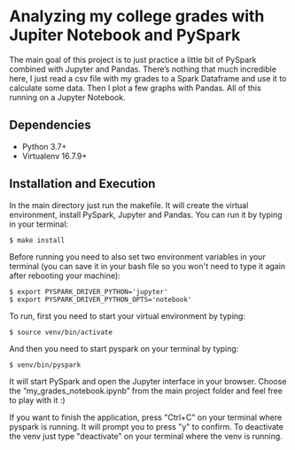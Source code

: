# Analyzing my college grades with Jupiter Notebook and PySpark

The main goal of this project is to just practice a little bit of PySpark combined with Jupyter and Pandas. There’s nothing that much incredible here, I just read a csv file with my grades to a Spark Dataframe and use it to calculate some data. Then I plot a few graphs with Pandas. All of this running on a Jupyter Notebook.

## Dependencies
- Python 3.7+
- Virtualenv 16.7.9+

## Installation and Execution

In the main directory just run the makefile. It will create the virtual environment, install PySpark, Jupyter and Pandas.
You can run it by typing in your terminal:

```
$ make install
```

Before running you need to also set two environment variables in your terminal (you can save it in your bash file so you won't need to type it again after rebooting your machine):

```
$ export PYSPARK_DRIVER_PYTHON='jupyter'
$ export PYSPARK_DRIVER_PYTHON_OPTS='notebook'
```

To run, first you need to start your virtual environment by typing:

```
$ source venv/bin/activate
```

And then you need to start pyspark on your terminal by typing:

```
$ venv/bin/pyspark
```

It will start PySpark and open the Jupyter interface in your browser. Choose the “my_grades_notebook.ipynb” from the main project folder and feel free to play with it :)

If you want to finish the application, press "Ctrl+C" on your terminal where pyspark is running. It will prompt you to press "y" to confirm.
To deactivate the venv just type "deactivate" on your terminal where the venv is running.


